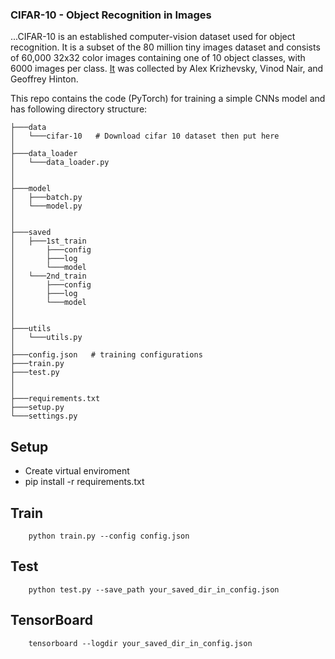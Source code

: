 ### CIFAR-10 - Object Recognition in Images

...CIFAR-10 is an established computer-vision dataset used for object recognition. It is a subset of the 80 million tiny images dataset and consists of 60,000 32x32 color images containing one of 10 object classes, with 6000 images per class. [It](http://www.cs.toronto.edu/~kriz/cifar.html) was collected by Alex Krizhevsky, Vinod Nair, and Geoffrey Hinton.

This repo contains the code (PyTorch) for training a simple CNNs model and has following directory structure:
```
├───data
│   └───cifar-10   # Download cifar 10 dataset then put here
│
├───data_loader
│   └───data_loader.py
│
│
├───model
│   ├───batch.py
│   └───model.py
│
│
├───saved
│   ├───1st_train      
│       ├───config
│       ├───log
│       └───model
│   └───2nd_train
│       ├───config
│       ├───log
│       └───model
│
│
├───utils
│   └───utils.py
│
├───config.json   # training configurations
├───train.py
├───test.py
│
│
├───requirements.txt
├───setup.py
└───settings.py
```

## Setup
* Create virtual enviroment
* pip install -r requirements.txt

## Train
```
    python train.py --config config.json
```

## Test
```
    python test.py --save_path your_saved_dir_in_config.json
```

## TensorBoard
```
    tensorboard --logdir your_saved_dir_in_config.json
```
